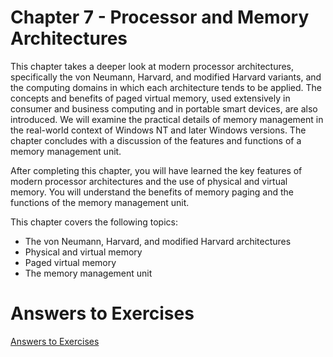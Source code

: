 # Chapter 7 - Processor and Memory Architectures

This chapter takes a deeper look at modern processor architectures, specifically the von
Neumann, Harvard, and modified Harvard variants, and the computing domains in which
each architecture tends to be applied. The concepts and benefits of paged virtual memory,
used extensively in consumer and business computing and in portable smart devices,
are also introduced. We will examine the practical details of memory management in the
real-world context of Windows NT and later Windows versions. The chapter concludes
with a discussion of the features and functions of a memory management unit.

After completing this chapter, you will have learned the key features of modern processor
architectures and the use of physical and virtual memory. You will understand the benefits
of memory paging and the functions of the memory management unit.

This chapter covers the following topics:
* The von Neumann, Harvard, and modified Harvard architectures
* Physical and virtual memory
* Paged virtual memory
* The memory management unit

# Answers to Exercises
[Answers to Exercises](Answers%20to%20Exercises/)